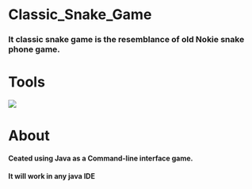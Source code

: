 # Classic_Snake_Game
<h3>It classic snake game is the resemblance of old Nokie snake phone game.</h3>

# Tools
 <img src="https://img.shields.io/badge/Java-ED8B00?style=for-the-badge&logo=openjdk&logoColor=white">
  
# About
  
  <h4> Ceated  using Java as a Command-line interface game.</h4>
  <h4> It will work in any java IDE</h4>
  
